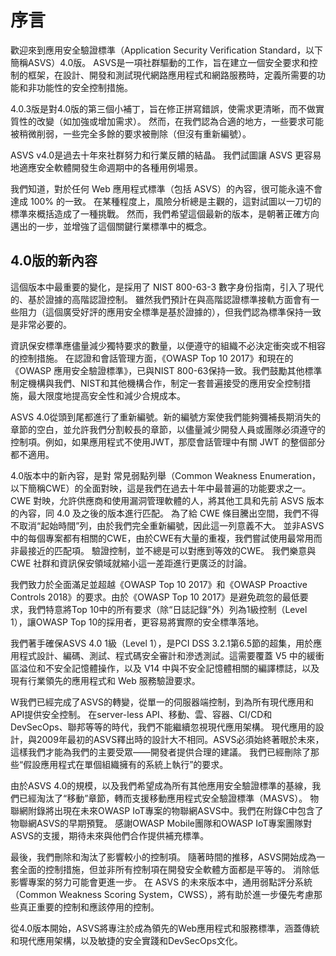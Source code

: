 # 序言

歡迎來到應用安全驗證標準（Application Security Verification Standard，以下簡稱ASVS）4.0版。 ASVS是一項社群驅動的工作，旨在建立一個安全要求和控制的框架，在設計、開發和測試現代網路應用程式和網路服務時，定義所需要的功能和非功能性的安全控制措施。

4.0.3版是對4.0版的第三個小補丁，旨在修正拼寫錯誤，使需求更清晰，而不做實質性的改變（如加強或增加需求）。 然而，在我們認為合適的地方，一些要求可能被稍微削弱，一些完全多餘的要求被刪除（但沒有重新編號）。

ASVS v4.0是過去十年來社群努力和行業反饋的結晶。 我們試圖讓 ASVS 更容易地適應安全軟體開發生命週期中的各種用例場景。

我們知道，對於任何 Web 應用程式標準（包括 ASVS）的內容，很可能永遠不會達成 100% 的一致。 在某種程度上，風險分析總是主觀的，這對試圖以一刀切的標準來概括造成了一種挑戰。 然而，我們希望這個最新的版本，是朝著正確方向邁出的一步，並增強了這個關鍵行業標準中的概念。

## 4.0版的新內容

這個版本中最重要的變化，是採用了 NIST 800-63-3 數字身份指南，引入了現代的、基於證據的高階認證控制。 雖然我們預計在與高階認證標準接軌方面會有一些阻力（這個廣受好評的應用安全標準是基於證據的），但我們認為標準保持一致是非常必要的。

資訊保安標準應儘量減少獨特要求的數量，以便遵守的組織不必決定衝突或不相容的控制措施。 在認證和會話管理方面，《OWASP Top 10 2017》和現在的《OWASP 應用安全驗證標準》，已與NIST 800-63保持一致。我們鼓勵其他標準制定機構與我們、NIST和其他機構合作，制定一套普遍接受的應用安全控制措施，最大限度地提高安全性和減少合規成本。

ASVS 4.0從頭到尾都進行了重新編號。新的編號方案使我們能夠彌補長期消失的章節的空白，並允許我們分割較長的章節，以儘量減少開發人員或團隊必須遵守的控制項。例如，如果應用程式不使用JWT，那麼會話管理中有關 JWT 的整個部分都不適用。

4.0版本中的新內容，是對 常見弱點列舉（Common Weakness Enumeration，以下簡稱CWE）的全面對映，這是我們在過去十年中最普遍的功能要求之一。 CWE 對映，允許供應商和使用漏洞管理軟體的人，將其他工具和先前 ASVS 版本的內容，同 4.0 及之後的版本進行匹配。 為了給 CWE 條目騰出空間，我們不得不取消“起始時間”列，由於我們完全重新編號，因此這一列意義不大。 並非ASVS中的每個專案都有相關的CWE，由於CWE有大量的重複，我們嘗試使用最常用而非最接近的匹配項。 驗證控制，並不總是可以對應到等效的CWE。 我們樂意與 CWE 社群和資訊保安領域就縮小這一差距進行更廣泛的討論。

我們致力於全面滿足並超越《OWASP Top 10 2017》和《OWASP Proactive Controls 2018》的要求。由於《OWASP Top 10 2017》是避免疏忽的最低要求，我們特意將Top 10中的所有要求（除“日誌記錄”外）列為1級控制（Level 1），讓OWASP Top 10的採用者，更容易將實際的安全標準落地。

我們著手確保ASVS 4.0 1級（Level 1），是PCI DSS 3.2.1第6.5節的超集，用於應用程式設計、編碼、測試、程式碼安全審計和滲透測試。這需要覆蓋 V5 中的緩衝區溢位和不安全記憶體操作，以及 V14 中與不安全記憶體相關的編譯標誌，以及現有行業領先的應用程式和 Web 服務驗證要求。

W我們已經完成了ASVS的轉變，從單一的伺服器端控制，到為所有現代應用和API提供安全控制。 在server-less API、移動、雲、容器、CI/CD和DevSecOps、聯邦等等的時代，我們不能繼續忽視現代應用架構。 現代應用的設計，與2009年最初的ASVS釋出時的設計大不相同。ASVS必須始終著眼於未來，這樣我們才能為我們的主要受眾——開發者提供合理的建議。 我們已經刪除了那些“假設應用程式在單個組織擁有的系統上執行”的要求。

由於ASVS 4.0的規模，以及我們希望成為所有其他應用安全驗證標準的基線，我們已經淘汰了“移動”章節，轉而支援移動應用程式安全驗證標準（MASVS）。 物聯網附錄將出現在未來OWASP IoT專案的物聯網ASVS中。我們在附錄C中包含了物聯網ASVS的早期預覽。 感謝OWASP Mobile團隊和OWASP IoT專案團隊對ASVS的支援，期待未來與他們合作提供補充標準。

最後，我們刪除和淘汰了影響較小的控制項。 隨著時間的推移，ASVS開始成為一套全面的控制措施，但並非所有控制項在開發安全軟體方面都是平等的。 消除低影響專案的努力可能會更進一步。 在 ASVS 的未來版本中，通用弱點評分系統（Common Weakness Scoring System，CWSS），將有助於進一步優先考慮那些真正重要的控制和應該停用的控制。

從4.0版本開始，ASVS將專注於成為領先的Web應用程式和服務標準，涵蓋傳統和現代應用架構，以及敏捷的安全實踐和DevSecOps文化。
